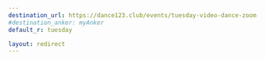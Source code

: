 ```yaml
---
destination_url: https://dance123.club/events/tuesday-video-dance-zoom-party-next004
#destination_anker: myAnker
default_r: tuesday

layout: redirect
---
```

<!-- forward to the new Tuesday After Work party -->
